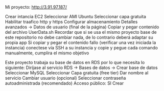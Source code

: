 Mi proyecto: http://3.91.97.187/

Crear intancia EC2
Seleccionar AMI Ubuntu
Seleccionar capa gratuita
Habilitar traafico http y https
Configurar almacenamiento
Detalles avanzados -> Datos de usuario (final de la página)
Copiar y pegar contenido del archivo UserData.sh
Recordar que si se usa el mismo proyecto base de este repositorio no debe cambiar nada, de lo contrario deberá adaptar su propia app 
Si copiar y pegar el contenido fallo (verificar una vez iniciada la instancia) conectese vía SSH a su instancia y copie y pegue cada comando manualmente, cumplira el mismo objetivo

Este proyecto trabaja su base de datos en RDS por lo que necesita lo siguiente:
Diríjase al servicio RDS -> Bases de datos -> Crear base de datos
Seleccionar MySQL
Seleccionar Capa gratuita (free tier)
Dar nombre al servicio
Cambiar usuario (opcional)
Seleccionar contraseña autoadministrada (recomendado)
Acceso público: SI
Crear
